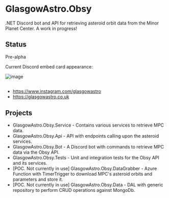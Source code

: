 # GlasgowAstro.Obsy
.NET Discord bot and API for retrieving asteroid orbit data from the Minor Planet Center. 
A work in progress!

## Status
Pre-alpha

Current Discord embed card appearance:

![image](https://user-images.githubusercontent.com/10567052/144647884-328aac02-9366-444f-8009-cdbc0f9122a6.png)



##
- https://www.instagram.com/glasgowastro
- https://glasgowastro.co.uk

## Projects
- GlasgowAstro.Obsy.Service - Contains various services to retrieve MPC data.
- GlasgowAstro.Obsy.Api - API with endpoints calling upon the asteroid services.
- GlasgowAstro.Obsy.Bot - A Discord bot with commands to retrieve MPC data via the Obsy API.
- GlasgowAstro.Obsy.Tests - Unit and integration tests for the Obsy API and its services.
- [POC. Not currently in use] GlasgowAstro.Obsy.DataGrabber - Azure Function with TimerTrigger to download MPC's asteroid orbits and parameters and store it.
- [POC. Not currently in use] GlasgowAstro.Obsy.Data - DAL with generic repository to perform CRUD operations against MongoDb.
